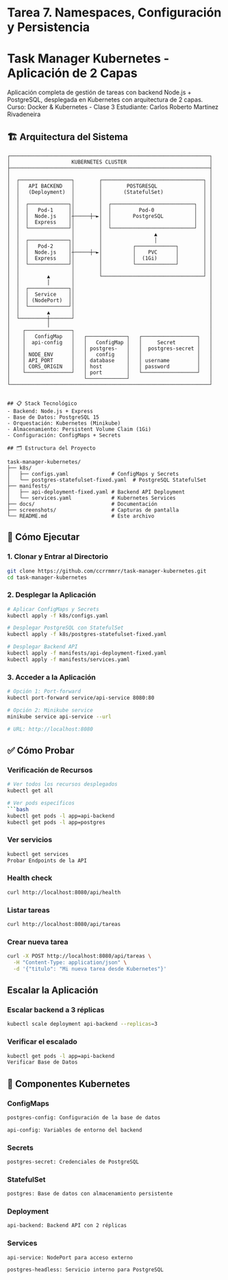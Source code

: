 # Tarea 7. Namespaces, Configuración y Persistencia
# Task Manager Kubernetes - Aplicación de 2 Capas

Aplicación completa de gestión de tareas con backend Node.js + PostgreSQL, desplegada en Kubernetes con arquitectura de 2 capas.
Curso: Docker & Kubernetes - Clase 3
Estudiante: Carlos Roberto Martinez Rivadeneira

## 🏗️ Arquitectura del Sistema

```ascii
┌─────────────────────────────────────────────────────────────────┐
│                    KUBERNETES CLUSTER                           │
├─────────────────────────────────────────────────────────────────┤
│                                                                 │
│  ┌─────────────────┐        ┌─────────────────────────────────┐ │
│  │   API BACKEND   │        │        POSTGRESQL               │ │
│  │   (Deployment)  │        │       (StatefulSet)             │ │
│  │                 │        │                                 │ │
│  │  ┌─────────────┐│        │  ┌───────────────────────────┐  │ │
│  │  │   Pod-1     ││        │  │         Pod-0             │  │ │
│  │  │  Node.js    │┼─────┼─►│  │       PostgreSQL          │  │ │
│  │  │  Express    ││        │  │                           │  │ │
│  │  └─────────────┘│        │  └───────────────────────────┘  │ │
│  │                 │        │                 ▲               │ │
│  │  ┌─────────────┐│        │                 │               │ │
│  │  │   Pod-2     ││        │          ┌─────────────┐        │ │
│  │  │  Node.js    │┼─────┼─►│          │    PVC      │        │ │
│  │  │  Express    ││        │          │  (1Gi)      │        │ │
│  │  └─────────────┘│        │          └─────────────┘        │ │
│  │                 │        │                                 │ │
│  │         ▲       │        └─────────────────────────────────┘ │
│  │         │       │                                            │
│  │  ┌─────────────┐│                                            │
│  │  │  Service    ││                                            │
│  │  │ (NodePort)  ││                                            │
│  │  └─────────────┘│                                            │
│  │         ▲       │                                            │
│  └─────────┼───────┘                                            │
│            │                                                    │
│    ┌───────────────┐                                            │
│    │   ConfigMap   │   ┌─────────────┐   ┌──────────────────┐   │
│    │  api-config   │   │   ConfigMap │   │     Secret       │   │
│    │               │   │ postgres-   │   │  postgres-secret │   │
│    │ NODE_ENV      │   │   config    │   │                  │   │
│    │ API_PORT      │   │ database    │   │ username         │   │
│    │ CORS_ORIGIN   │   │ host        │   │ password         │   │
│    └───────────────┘   │ port        │   └──────────────────┘   │
│                        └─────────────┘                          │
└─────────────────────────────────────────────────────────────────┘


## 📋 Stack Tecnológico
- Backend: Node.js + Express
- Base de Datos: PostgreSQL 15
- Orquestación: Kubernetes (Minikube)
- Almacenamiento: Persistent Volume Claim (1Gi)
- Configuración: ConfigMaps + Secrets

## 🗂️ Estructura del Proyecto

task-manager-kubernetes/
├── k8s/
│   ├── configs.yaml              # ConfigMaps y Secrets
│   └── postgres-statefulset-fixed.yaml  # PostgreSQL StatefulSet
├── manifests/
│   ├── api-deployment-fixed.yaml # Backend API Deployment
│   └── services.yaml             # Kubernetes Services
├── docs/                         # Documentación
├── screenshots/                  # Capturas de pantalla
└── README.md                     # Este archivo
```

## 🚀 Cómo Ejecutar
### 1. Clonar y Entrar al Directorio
```bash
git clone https://github.com/ccrrmmrr/task-manager-kubernetes.git
cd task-manager-kubernetes
```

### 2. Desplegar la Aplicación
```bash
# Aplicar ConfigMaps y Secrets
kubectl apply -f k8s/configs.yaml

# Desplegar PostgreSQL con StatefulSet
kubectl apply -f k8s/postgres-statefulset-fixed.yaml

# Desplegar Backend API
kubectl apply -f manifests/api-deployment-fixed.yaml
kubectl apply -f manifests/services.yaml
```

### 3. Acceder a la Aplicación
```bash
# Opción 1: Port-forward
kubectl port-forward service/api-service 8080:80

# Opción 2: Minikube service
minikube service api-service --url

# URL: http://localhost:8080
```

## ✅ Cómo Probar
### Verificación de Recursos
```bash
# Ver todos los recursos desplegados
kubectl get all

# Ver pods específicos
```bash
kubectl get pods -l app=api-backend
kubectl get pods -l app=postgres
```
### Ver servicios
```bash
kubectl get services
Probar Endpoints de la API
```
### Health check
```bash
curl http://localhost:8080/api/health
```
### Listar tareas
```bash
curl http://localhost:8080/api/tareas
```
### Crear nueva tarea
```bash
curl -X POST http://localhost:8080/api/tareas \
  -H "Content-Type: application/json" \
  -d '{"titulo": "Mi nueva tarea desde Kubernetes"}'
```
## Escalar la Aplicación

### Escalar backend a 3 réplicas
```bash
kubectl scale deployment api-backend --replicas=3
```
### Verificar el escalado
```bash
kubectl get pods -l app=api-backend
Verificar Base de Datos
```
## 🔧 Componentes Kubernetes
### ConfigMaps
```bash
postgres-config: Configuración de la base de datos

api-config: Variables de entorno del backend
```
### Secrets
```bash
postgres-secret: Credenciales de PostgreSQL
```
### StatefulSet
```bash
postgres: Base de datos con almacenamiento persistente
```
### Deployment
```bash
api-backend: Backend API con 2 réplicas
```
### Services
```bash
api-service: NodePort para acceso externo

postgres-headless: Servicio interno para PostgreSQL
```
